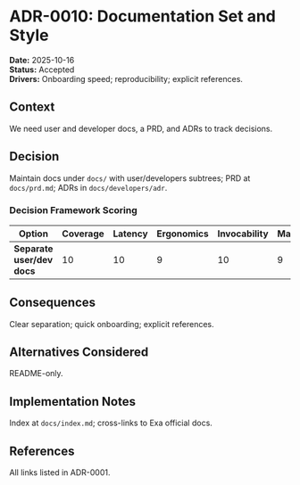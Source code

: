 # ADR-0010: Documentation Set and Style

**Date:** 2025-10-16  
**Status:** Accepted  
**Drivers:** Onboarding speed; reproducibility; explicit references.

## Context

We need user and developer docs, a PRD, and ADRs to track decisions.

## Decision

Maintain docs under `docs/` with user/developers subtrees; PRD at `docs/prd.md`; ADRs in `docs/developers/adr`.

### Decision Framework Scoring

| Option                    | Coverage | Latency | Ergonomics | Invocability | Maintenance | Extensibility | Weighted |
|---------------------------|----------|---------|------------|--------------|-------------|---------------|----------|
| **Separate user/dev docs**| 10       | 10      | 9          | 10           | 9           | 9             | 9.65     |

## Consequences

Clear separation; quick onboarding; explicit references.

## Alternatives Considered

README-only.

## Implementation Notes

Index at `docs/index.md`; cross-links to Exa official docs.

## References

All links listed in ADR-0001.
